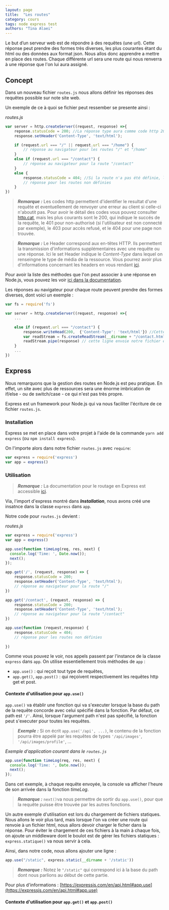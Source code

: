 ```yaml
---
layout: page
title:  "Les routes"
category: cours
tags: node express test
authors: "Tina Alaei"
---
```


Le but d’un serveur web est de répondre à des requêtes (une url). Cette réponse peut prendre des formes très diverses, les plus courantes étant du html ou des données aux format json. Nous allos donc apprendre a mettre en place des routes. Chaque différente url sera une route qui nous renverra à une réponse que l'on lui aura assigné.


## Concept

Dans un nouveau fichier ```routes.js``` nous allons définir les réponses des requêtes possible sur note site web.

Un exemple de ce à quoi se fichier peut ressember se presente ainsi :

_routes.js_
~~~javascript
var server = http.createServer((request, response) =>{
    reponse.statusCode = 200; //La réponse type aura comme code http 200 : OK
    response.setHeader('Content-Type', 'text/html');

    if (request.url === "/" || request.url === "/home") {
        // réponse au navigateur pour les routes "/" et "/home"
    }
    else if (request.url === "/contact") {
        // réponse au navigateur pour la route "/contact"
    }
    else {
    	response.statusCode = 404; //Si la route n'a pas été définie, la reponse aura comme code http 404 : Not found
        // réponse pour les routes non définies
    }
})
~~~

> **_Remarque :_** Les codes http permettent d'identifier le resultat d'une requête et eventuellement de renvoyer une erreur au client si celle-ci n'aboutit pas. Pour avoir le détail des codes vous pouvez consulter [http.cat](http.cat), mais les plus courants sont le 200, qui indique le succés de la requête, le 401 pour non-authorisé (si l'utilisateur est non connecté par exemple), le 403 pour accès refusé, et le 404 pour une page non trouvée.

> **_Remarque :_** Le Header correspond aux en-têtes HTTP. Ils permettent la transmission d'informations supplémentaires avec une requête ou une réponse. Ici le set Header indique le _Content-Type_ dans lequel on renseingne le type de média de la ressource. Vous pourrez avoir plus d'informations concernant les headers en vous rendant [ici](https://developer.mozilla.org/fr/docs/Web/HTTP/Headers).

Pour avoir la liste des méthodes que l'on peut associer à une réponse en Node.js, vous pouvez les voir [ici dans la documentation](https://nodejs.org/api/http.html#http_class_http_serverresponse).

Les réponses au navigateur pour chaque route peuvent prendre des formes diverses, dont voici un exemple :

~~~javascript
var fs = require('fs')

var server = http.createServer((request, response) =>{
	...

    else if (request.url === "/contact") {
        response.writeHead(200,  {'Content-Type': 'text/html'}) //Cette ligne écrit le header de notre page
        var readStream = fs.createReadStream(__dirname + "/contact.html", "utf8") //fs signifie File System : cette ligne va chercher le fichier html qui nous intéresse
        readStream.pipe(response) // cette ligne envoie notre fichier en réponse
    }
    ...
})
~~~


## Express

Nous remarquons que la gestion des routes en Node.js est peu pratique. En effet, un site avec plus de ressources sera
 une énorme imbrication de if/else - ou de switch/case - ce qui n'est pas très propre.

Express est un framework pour Node.js qui va nous faciliter l'écriture de ce fichier ```routes.js```.

### Installation

Express se met en place dans votre projet à l'aide de la commande ```yarn add express``` (ou ```npm install express```).

On l'importe alors dans notre fichier ```routes.js``` avec ```require```:

~~~javascript
var express = require('express')
var app = express()
~~~

### Utilisation

> **_Remarque :_** La documentation pour le routage en Express est accessible [ici](https://expressjs.com/fr/guide/routing.html).

Via, l'import d'express montré dans **_Installation_**, nous avons créé une insatnce dans la classe ```express``` dans ```app```.

Notre code pour ```routes.js``` devient :

_routes.js_
~~~javascript
var express = require('express')
var app = express()

app.use(function timeLog(req, res, next) {
  console.log('Time: ', Date.now());
  next();
});

app.get('/', (request, response) => {
    response.statusCode = 200;
    response.setHeader('Content-Type', 'text/html');
    // réponse au navigateur pour la route "/"
})

app.get('/contact', (request, response) => {
	response.statusCode = 200;
    response.setHeader('Content-Type', 'text/html');
    // réponse au navigateur pour la route "/contact"
})

app.use(function (request,response) {
    response.statusCode = 404;
    // réponse pour les routes non définies
    
})
~~~

Comme vous pouvez le voir, nos appels passent par l'instance de la classe ```express``` dans ```app```. On utilise essentiellement trois méthodes de ```app``` :

- ```app.use()``` : qui reçoit tout type de requêtes, 
- ```app.get()```, ```app.post()``` : qui reçoivent respectivement les requêtes http get et post.


#### Contexte d'utilisation pour ```app.use()```

```app.use()``` va établir une fonction qui va s'executer lorsque la base du path de la requête concorde avec celui spécifié dans la fonction. Par défaut, ce path est ```'/'```. Ainsi, lorsque l'argument path n'est pas spécifié, la fonction peut s'executer pour toutes les requêtes.

> **_Exemple :_** Si on écrit ```app.use('/api', ...)```, le contenu de la fonction pourra être appelé par les requêtes de types ```'/api/images'```, ```'/api/images/profile'```, ...

_Exemple d'application courant dans le ```routes.js```_
~~~javascript
app.use(function timeLog(req, res, next) {
  console.log('Time: ', Date.now());
  next();
});
~~~

Dans cet exemple, à chaque requête envoyée, la console va afficher l'heure de son arrivée dans la fonction _timeLog_.

> **_Remarque :_** ```next()```va nous permettre de sortir du ```app.use()```, pour que la requête puisse être trouvée par les autres fonctions.

Un autre exemple d'utilisation est lors du chargement de fichiers statiques. Nous allons le voir plus tard, mais lorsque l'on va créer une route qui renvoie à un fichier html, nous allors devoir charger le ficher dans la réponse. Pour éviter le chargement de ces fichiers à la main à chaque fois, on ajoute un middleware dont le boulot est de gérer les fichiers statiques : ```express.statique()``` va nous servir à cela.

Ainsi, dans notre code, nous allons ajouter une ligne : 
~~~javascript
app.use("/static", express.static(__dirname + '/static'))
~~~

> **_Remarque :_** Notez le ```"/static"``` qui correspond ici à la base du path dont nous parlions au début de cette partie.

Pour plus d'informations : [https://expressjs.com/en/api.html#app.use](https://expressjs.com/en/api.html#app.use)

#### Contexte d'utilisation pour ```app.get()``` et ```app.post()```




